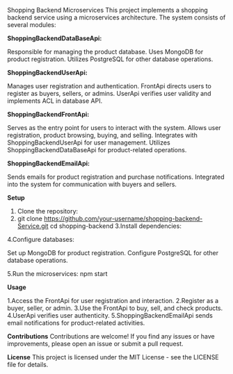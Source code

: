 Shopping Backend Microservices
This project implements a shopping backend service using a microservices architecture. The system consists of several modules:

**ShoppingBackendDataBaseApi:**

Responsible for managing the product database.
Uses MongoDB for product registration.
Utilizes PostgreSQL for other database operations.

**ShoppingBackendUserApi:**

Manages user registration and authentication.
FrontApi directs users to register as buyers, sellers, or admins.
UserApi verifies user validity and implements ACL in database API.

**ShoppingBackendFrontApi:**

Serves as the entry point for users to interact with the system.
Allows user registration, product browsing, buying, and selling.
Integrates with ShoppingBackendUserApi for user management.
Utilizes ShoppingBackendDataBaseApi for product-related operations.

**ShoppingBackendEmailApi:**

Sends emails for product registration and purchase notifications.
Integrated into the system for communication with buyers and sellers.


**Setup**

1. Clone the repository:
2. git clone https://github.com/your-username/shopping-backend-Service.git
cd shopping-backend
3.Install dependencies:

4.Configure databases:

Set up MongoDB for product registration.
Configure PostgreSQL for other database operations.

5.Run the microservices:
npm start


**Usage**

1.Access the FrontApi for user registration and interaction.
2.Register as a buyer, seller, or admin.
3.Use the FrontApi to buy, sell, and check products.
4.UserApi verifies user authenticity.
5.ShoppingBackendEmailApi sends email notifications for product-related activities.

**Contributions**
Contributions are welcome! If you find any issues or have improvements, please open an issue or submit a pull request.

**License**
This project is licensed under the MIT License - see the LICENSE file for details.


